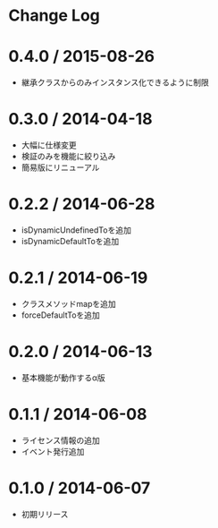 # Change Log

 0.4.0 / 2015-08-26
===================

  * 継承クラスからのみインスタンス化できるように制限

 0.3.0 / 2014-04-18
===================

  * 大幅に仕様変更
  * 検証のみを機能に絞り込み
  * 簡易版にリニューアル

 0.2.2 / 2014-06-28
===================

  * isDynamicUndefinedToを追加
  * isDynamicDefaultToを追加

 0.2.1 / 2014-06-19
===================

  * クラスメソッドmapを追加
  * forceDefaultToを追加

 0.2.0 / 2014-06-13
===================

  * 基本機能が動作するα版

 0.1.1 / 2014-06-08
===================

  * ライセンス情報の追加
  * イベント発行追加

 0.1.0 / 2014-06-07
===================

  * 初期リリース
